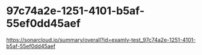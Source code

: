 # 97c74a2e-1251-4101-b5af-55ef0dd45aef
https://sonarcloud.io/summary/overall?id=examly-test_97c74a2e-1251-4101-b5af-55ef0dd45aef
